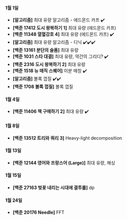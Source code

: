 #### 1월 1일

- **[알고리즘]** 최대 유량 알고리즘 - 에드몬드 카프 :heavy_check_mark:
- **[백준 17412 도시 왕복하기 1]** 최대 유량 (에드몬드 카프)
- **[백준 11348 열혈강호 4]** 최대 유량 (에드몬드 카프) :heavy_check_mark:
- **[알고리즘]** 최대 유량 알고리즘 - 디닉 :heavy_check_mark::heavy_check_mark::heavy_check_mark:
- **[백준 13161 분단의 슬픔]** 최대 유량
- **[백준 1031 스타 대결]** 최대 유량, 약간의 그리디? :heavy_check_mark:
- **[백준 2316 도시 왕복하기 2]** 최대 유량
- **[백준 1518 뉴 매직 스퀘어]** 이분 매칭 :heavy_check_mark:
- **[알고리즘]** 볼록 껍질 :heavy_check_mark::heavy_check_mark:
- **[백준 1708 볼록 껍질]** 볼록 껍질

#### 1월 4일

- **[백준 11406 책 구매하기 2]** 최대 유량 :heavy_check_mark:

#### 1월 8일

- **[백준 13512 트리와 쿼리 3]** Heavy-light decomposition

#### 1월 13일

- **[백준 12144 영어와 프랑스어 (Large)]** 최대 유량, 해싱

#### 1월 15일

- **[백준 27163 벚꽃 내리는 시대에 결투를]** dp

#### 1월 24일

- **[백준 20176 Needle]** FFT
